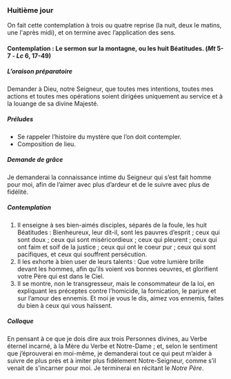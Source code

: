 ### Huitième jour

On fait cette contemplation à trois ou quatre reprise (la nuit, deux le matins, une l'après midi), et on termine avec l’application des sens.

#### Contemplation :  Le sermon sur la montagne, ou les huit Béatitudes. (*Mt* 5-7 \- *Lc* 6, 17-49)

##### L’oraison préparatoire
Demander à Dieu, notre Seigneur, que toutes mes intentions, toutes mes actions et toutes mes opérations soient dirigées uniquement au service et à la louange de sa divine Majesté.

##### Préludes
- Se rappeler l’histoire du mystère que l’on doit contempler.
- Composition de lieu.

##### Demande de grâce
Je demanderai la connaissance intime du Seigneur qui s’est fait homme pour moi, afin de l’aimer avec plus d’ardeur et de le suivre avec plus de fidélité.

##### Contemplation
1. Il enseigne à ses bien-aimés disciples, séparés de la foule, les huit Béatitudes : Bienheureux, leur dit-il, sont les pauvres d’esprit ; ceux qui sont doux ; ceux qui sont miséricordieux ; ceux qui pleurent ; ceux qui ont faim et soif de la justice ; ceux qui ont le coeur pur ; ceux qui sont pacifiques, et ceux qui souffrent persécution.
2. Il les exhorte à bien user de leurs talents : Que votre lumière brille devant les hommes, afin qu’ils voient vos bonnes oeuvres, et glorifient votre Père qui est dans le Ciel.
3. Il se montre, non le transgresseur, mais le consommateur de la loi, en expliquant les préceptes contre l’homicide, la fornication, le parjure et sur l’amour des ennemis. Et moi je vous le dis, aimez vos ennemis, faites du bien à ceux qui vous haïssent.

##### Colloque
En pensant à ce que je dois dire aux trois Personnes divines, au Verbe éternel incarné, à la Mère du Verbe et Notre-Dame ; et, selon le sentiment que j’éprouverai en moi-même, je demanderai tout ce qui peut m’aider à suivre de plus près et à imiter plus fidèlement Notre-Seigneur, comme s’il venait de s’incarner pour moi. Je terminerai en récitant le _Notre Père_.
